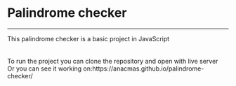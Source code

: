 <h1>Palindrome checker</h1>
<hr>
This palindrome checker is a basic project in JavaScript<br>
<br>
<br>
To run the project you can clone the repository and open with live server
<br>
Or you can see it working on:https://anacmas.github.io/palindrome-checker/
